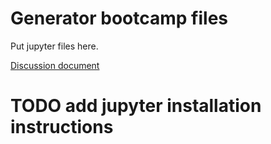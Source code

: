 # Generator bootcamp files

Put jupyter files here.

[Discussion document](https://docs.google.com/document/d/10CahcycM6Uk7cqgGHRcegrNueqCWZKNDxZdc1S36ZcE/view)

# TODO add jupyter installation instructions
